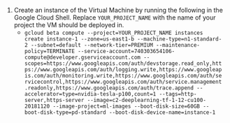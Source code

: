 1. Create an instance of the Virtual Machine by running the following in the Google Cloud Shell. Replace ``YOUR_PROJECT_NAME`` with the name of your project the VM should be deployed in.  
	- ``gcloud beta compute --project=YOUR_PROJECT_NAME instances create instance-1 --zone=us-east1-b --machine-type=n1-standard-2 --subnet=default --network-tier=PREMIUM --maintenance-policy=TERMINATE --service-account=740303654106-compute@developer.gserviceaccount.com --scopes=https://www.googleapis.com/auth/devstorage.read_only,https://www.googleapis.com/auth/logging.write,https://www.googleapis.com/auth/monitoring.write,https://www.googleapis.com/auth/servicecontrol,https://www.googleapis.com/auth/service.management.readonly,https://www.googleapis.com/auth/trace.append --accelerator=type=nvidia-tesla-p100,count=1 --tags=http-server,https-server --image=c2-deeplearning-tf-1-12-cu100-20181120 --image-project=ml-images --boot-disk-size=60GB --boot-disk-type=pd-standard --boot-disk-device-name=instance-1``

